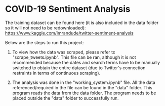 # COVID-19 Sentiment Analysis

The training dataset can be found here (it is also included in the data folder so it will not need to be redownloaded): https://www.kaggle.com/imrandude/twitter-sentiment-analysis

Below are the steps to run this project:

1) To view how the data was scraped, please refer to "scrape_tweets.ipynb". This file can be ran, although it is not recommended because the dates and search terms have to be manually switched to obtain the entire dataset (due to Twitter's connection restraints in terms of continuous scraping).

2) The analysis was done in the "working_system.ipynb" file. All the data referenced/required in the file can be found in the "data" folder. This program reads the data from the data folder. The program needs to be placed outside the "data" folder to successfully run.
